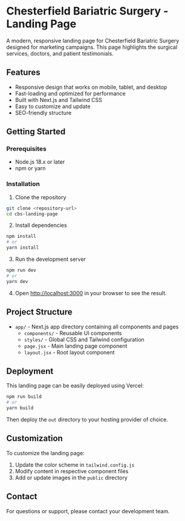 # Chesterfield Bariatric Surgery - Landing Page

A modern, responsive landing page for Chesterfield Bariatric Surgery designed for marketing campaigns. This page highlights the surgical services, doctors, and patient testimonials.

## Features

- Responsive design that works on mobile, tablet, and desktop
- Fast-loading and optimized for performance
- Built with Next.js and Tailwind CSS
- Easy to customize and update
- SEO-friendly structure

## Getting Started

### Prerequisites

- Node.js 18.x or later
- npm or yarn

### Installation

1. Clone the repository
```bash
git clone <repository-url>
cd cbs-landing-page
```

2. Install dependencies
```bash
npm install
# or
yarn install
```

3. Run the development server
```bash
npm run dev
# or
yarn dev
```

4. Open [http://localhost:3000](http://localhost:3000) in your browser to see the result.

## Project Structure

- `app/` - Next.js app directory containing all components and pages
  - `components/` - Reusable UI components
  - `styles/` - Global CSS and Tailwind configuration
  - `page.jsx` - Main landing page component
  - `layout.jsx` - Root layout component

## Deployment

This landing page can be easily deployed using Vercel:

```bash
npm run build
# or
yarn build
```

Then deploy the `out` directory to your hosting provider of choice.

## Customization

To customize the landing page:

1. Update the color scheme in `tailwind.config.js`
2. Modify content in respective component files
3. Add or update images in the `public` directory

## Contact

For questions or support, please contact your development team. 